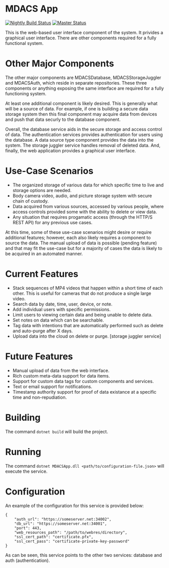# MDACS App

[![Nightly Build Status](https://travis-ci.org/kmcguire3413/MDACSApp.svg?branch=nightly)](https://travis-ci.org/kmcguire3413/MDACSApp)
[![Master Status](https://travis-ci.org/kmcguire3413/MDACSApp.svg?branch=master)](https://travis-ci.org/kmcguire3413/MDACSApp)

This is the web-based user interface component of the system. It privides a graphical user interface. There
are other components required for a fully functional system.

# Other Major Components

The other major components are MDACSDatabase, MDACSStorageJuggler and MDACSAuth, which reside 
in separate repositories. These three components or anything exposing the same interface are 
required for a fully functioning system.

At least one additional component is likely desired. This is generally what will be a source of
data. For example, if one is building a secure data storage system then this final component may
acquire data from devices and push that data securly to the database component.

Overall, the database service aids in the secure storage and access control of data. The authentication
services provides authentication for users using the database. A data source type component provides
the data into the system. The storage juggler service handles removal of deleted data. And, finally, 
the web application provides a graphical user interface.

# Use-Case Scenarios

* The organized storage of various data for which specific time to live and storage options are needed.
* Body camera video, audio, and picture storage system with secure chain of custody.
* Data acquired from various sources, accessed by various people, where access controls provided some with the ability to delete or view data.
* Any situation that requires progamatic access (through the HTTP/S REST API) for any previous use cases.

At this time, some of these use-case scenarios might desire or require additional features; however, each also
likely requires a component to source the data. The manual upload of data is possible (pending feature) and that
may fit the use-case but for a majority of cases the data is likely to be acquired in an automated manner.

# Current Features

* Stack sequences of MP4 videos that happen within a short time of each other. This is useful for cameras that do not produce a single large video.
* Search data by date, time, user, device, or note.
* Add individual users with specific permissions.
* Limit users to viewing certain data and being unable to delete data.
* Set notes on data which can be searchable.
* Tag data with intentions that are automatically performed such as delete and auto-purge after X days.
* Upload data into the cloud on delete or purge. [storage juggler service]

# Future Features

* Manual upload of data from the web interface.
* Rich custom meta-data support for data items.
* Support for custom data tags for custom components and services.
* Text or email support for notifications.
* Timestamp authority support for proof of data existance at a specific time and non-repudiation.

# Building

The command `dotnet build` will build the project.

# Running

The command `dotnet MDACSApp.dll <path/to/configuration-file.json>` will execute the service.

# Configuration

An example of the configuration for this service is provided below:
```
{
	"auth_url": "https://someserver.net:34002",
	"db_url": "https://someserver.net:34001",
	"port": 443,
	"web_resources_path": "/path/to/webres/directory",
	"ssl_cert_path": "certificate.pfx",
	"ssl_cert_pass": "certificate-private-key-password"
}
```

As can be seen, this service points to the other two services: database and auth (authentication).
